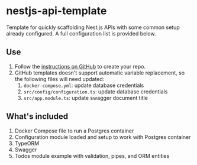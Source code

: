 # nestjs-api-template

Template for quickly scaffolding Nest.js APIs with some common setup already configured.
A full configuration list is provided below.

## Use

1. Follow the [instructions on GitHub](https://docs.github.com/en/repositories/creating-and-managing-repositories/creating-a-repository-from-a-template) to create your repo.
2. GitHub templates doesn't support automatic variable replacement, so the following files will need updated:
   1. `docker-compose.yml`: update database credentials
   2. `src/config/configuration.ts`: update database credentials
   3. `src/app.module.ts`: update swagger document title

## What's included 

1. Docker Compose file to run a Postgres container
2. Configuration module loaded and setup to work with Postgres container
3. TypeORM
4. Swagger
5. Todos module example with validation, pipes, and ORM entities
